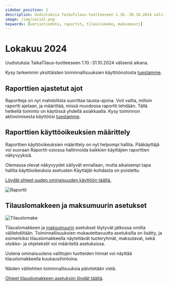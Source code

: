 ```yaml
---
sidebar_position: 2
description: Uudistuksia TaikaTilaus-tuotteeseen 1.10.-30.10.2024 välisenä aikana
image: /img/social.png
keywords: [versiotiedote, raportit, tilauslomake, maksumuuri]
---
```


# Lokakuu 2024

Uudistuksia TaikaTilaus-tuotteeseen 1.10.-31.10.2024 välisenä aikana.

Kysy tarkemmin yksittäisten toiminnallisuuksien käyttöönotosta [tuestamme](https://taikatilaus.freshdesk.com/).

## Raporttien ajastetut ajot

Raportteja on nyt mahdollista suorittaa tausta-ajoina. Voit valita, milloin raportti ajetaan, ja määrittää, missä muodossa raportti tehdään. Tällä hetkellä toiminto on käytössä yhdellä asiakkaalla. Kysy toiminnon aktivoimisesta käyttöösi [tuestamme](https://taikatilaus.freshdesk.com/).

## Raporttien käyttöoikeuksien määrittely

Raporttien käyttöoikeuksien määrittely on nyt helpompi hallita. Pääkäyttäjä voi suoraan Raportit-osiossa hallinnoida kaikkien käyttäjien raporttien näkyvyyksiä.

Olemassa olevat näkyvyydet säilyvät ennallaan, mutta aikaisempi tapa hallita käyttöoikeuksia asetusten Käyttäjät-kohdasta on poistettu.

[Löydät ohjeet uuden ominaisuuden käyttöön täältä.](https://support.taikatilaus.fi/docs/ohjeet/yleiset_ominaisuudet/raportit#raporttien-n%C3%A4kyvyyden-muokkaus)

![Raportit](/img/ohjeet/raporttien-nakyvyys2.png)

## Tilauslomakkeen ja maksumuurin asetukset

![Tilauslomake](/img/versiotiedotteet/tilaus-ja-maksumuuri.png)

Tilauslomakkeen ja [maksumuurin](https://www.taikatilaus.fi/maksumuuri) asetukset löytyvät jatkossa omilta välilehdiltään. Toiminnallisuuksien mukautettavuutta asetuksilla on lisätty, ja esimerkiksi tilauslomakkeella näytettävät tuoteryhmät, maksutavat, sekä otsikko- ja ohjetekstit voi määritellä asetuksissa.

Uutena ominaisuutena valittujen tuotteiden hinnat voi näyttää tilauslomakkeella kuukausihintoina.

Näiden välilehtien toiminnallisuuksia päivitetään vielä.

[Ohjeet tilauslomakkeen asetuksiin löydät täältä](/docs/ohjeet/asetukset#tilauslomake).


